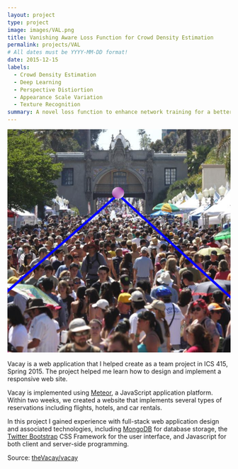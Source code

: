 ```yaml
---
layout: project
type: project
image: images/VAL.png
title: Vanishing Aware Loss Function for Crowd Density Estimation
permalink: projects/VAL
# All dates must be YYYY-MM-DD format!
date: 2015-12-15
labels:
  - Crowd Density Estimation
  - Deep Learning
  - Perspective Distiortion
  - Appearance Scale Variation
  - Texture Recognition
summary: A novel loss function to enhance network training for a better estimation of crowd density taking the effects of perspective distortion into account.
---
```


<img class="ui medium right floated rounded image" src="../images/VAL.png">

Vacay is a web application that I helped create as a team project in ICS 415, Spring 2015. The project helped me learn how to design and implement a responsive web site.

Vacay is implemented using [Meteor](http://meteor.com), a JavaScript application platform. Within two weeks, we created a website that implements several types of reservations including flights, hotels, and car rentals.

In this project I gained experience with full-stack web application design and associated technologies, including [MongoDB](http://mongodb.com) for database storage, the [Twitter Bootstrap](http://getbootstrap.com/) CSS Framework for the user interface, and Javascript for both client and server-side programming. 
 
Source: <a href="https://github.com/theVacay/vacay"><i class="large github icon"></i>theVacay/vacay</a>